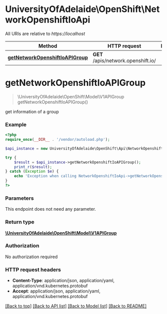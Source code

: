 # UniversityOfAdelaide\OpenShift\NetworkOpenshiftIoApi

All URIs are relative to *https://localhost*

Method | HTTP request | Description
------------- | ------------- | -------------
[**getNetworkOpenshiftIoAPIGroup**](NetworkOpenshiftIoApi.md#getNetworkOpenshiftIoAPIGroup) | **GET** /apis/network.openshift.io/ | 


# **getNetworkOpenshiftIoAPIGroup**
> \UniversityOfAdelaide\OpenShift\Model\V1APIGroup getNetworkOpenshiftIoAPIGroup()



get information of a group

### Example
```php
<?php
require_once(__DIR__ . '/vendor/autoload.php');

$api_instance = new UniversityOfAdelaide\OpenShift\Api\NetworkOpenshiftIoApi();

try {
    $result = $api_instance->getNetworkOpenshiftIoAPIGroup();
    print_r($result);
} catch (Exception $e) {
    echo 'Exception when calling NetworkOpenshiftIoApi->getNetworkOpenshiftIoAPIGroup: ', $e->getMessage(), PHP_EOL;
}
?>
```

### Parameters
This endpoint does not need any parameter.

### Return type

[**\UniversityOfAdelaide\OpenShift\Model\V1APIGroup**](../Model/V1APIGroup.md)

### Authorization

No authorization required

### HTTP request headers

 - **Content-Type**: application/json, application/yaml, application/vnd.kubernetes.protobuf
 - **Accept**: application/json, application/yaml, application/vnd.kubernetes.protobuf

[[Back to top]](#) [[Back to API list]](../../README.md#documentation-for-api-endpoints) [[Back to Model list]](../../README.md#documentation-for-models) [[Back to README]](../../README.md)

